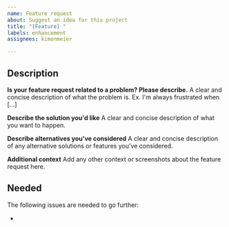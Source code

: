 ```yaml
---
name: Feature request
about: Suggest an idea for this project
title: "[Feature] "
labels: enhancement
assignees: kimonmeier

---
```


## Description

**Is your feature request related to a problem? Please describe.**
A clear and concise description of what the problem is. Ex. I'm always frustrated when [...]

**Describe the solution you'd like**
A clear and concise description of what you want to happen.

**Describe alternatives you've considered**
A clear and concise description of any alternative solutions or features you've considered.

**Additional context**
Add any other context or screenshots about the feature request here.

## Needed
The following issues are needed to go further:

-
